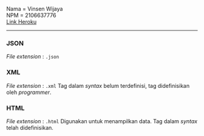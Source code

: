 Nama = Vinsen Wijaya  
NPM  = 2106637776  
[Link Heroku](https://pbp-tugas2-vinsen.herokuapp.com/mywatchlist/)

---

### JSON
_File extension_ : ```.json```


### XML
_File extension_ : ```.xml```
Tag dalam _syntax_ belum terdefinisi, tag didefinisikan oleh _programmer_.

### HTML
_File extension_ : ```.html```
Digunakan untuk menampilkan data.
Tag dalam _syntax_ telah didefinisikan.
